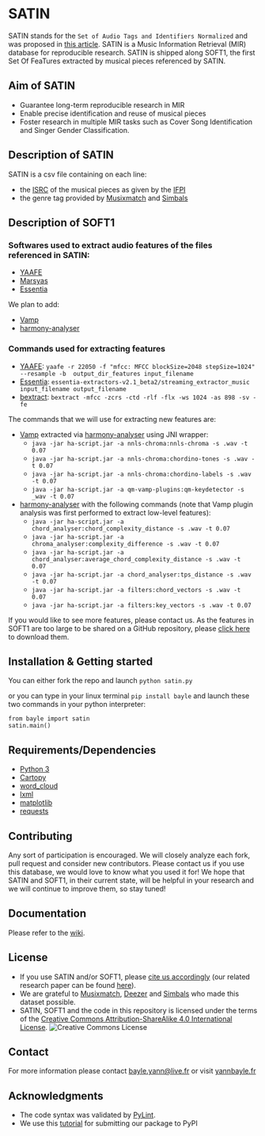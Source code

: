 # SATIN

SATIN stands for the `Set of Audio Tags and Identifiers Normalized` and was proposed in [this article](https://www.researchgate.net/project/Toward-better-playlists-from-bigger-musical-databases-use-case-in-singing-voice-detection-at-track-scale).
SATIN is a Music Information Retrieval (MIR) database for reproducible research.
SATIN is shipped along SOFT1, the first Set Of FeaTures extracted by musical pieces referenced by SATIN.

## Aim of SATIN

- Guarantee long-term reproducible research in MIR
- Enable precise identification and reuse of musical pieces
- Foster research in multiple MIR tasks such as Cover Song Identification and Singer Gender Classification.

## Description of SATIN

SATIN is a csv file containing on each line:
- the [ISRC](http://isrc.ifpi.org/en) of the musical pieces as given by the [IFPI](http://www.ifpi.org/)
- the genre tag provided by [Musixmatch](https://www.musixmatch.com/fr) and [Simbals](http://www.simbals.com)

## Description of SOFT1

### Softwares used to extract audio features of the files referenced in SATIN:

- [YAAFE](https://github.com/Yaafe/Yaafe)
- [Marsyas](http://marsyas.info/)
- [Essentia](https://github.com/MTG/essentia/)

We plan to add:
- [Vamp](http://www.vamp-plugins.org)
- [harmony-analyser](http://www.harmony-analyser.org)

### Commands used for extracting features
- [YAAFE](https://github.com/Yaafe/Yaafe): `yaafe -r 22050 -f "mfcc: MFCC blockSize=2048 stepSize=1024" --resample -b  output_dir_features input_filename`
- [Essentia](https://github.com/MTG/essentia/): `essentia-extractors-v2.1_beta2/streaming_extractor_music input_filename output_filename`
- [bextract](http://marsyas.info/doc/manual/marsyas-user/bextract.html#bextract): `bextract -mfcc -zcrs -ctd -rlf -flx -ws 1024 -as 898 -sv -fe`

The commands that we will use for extracting new features are:
- [Vamp](http://www.vamp-plugins.org) extracted via [harmony-analyser](http://www.harmony-analyser.org) using JNI wrapper:
    - `java -jar ha-script.jar -a nnls-chroma:nnls-chroma -s .wav -t 0.07`
    - `java -jar ha-script.jar -a nnls-chroma:chordino-tones -s .wav -t 0.07`
    - `java -jar ha-script.jar -a nnls-chroma:chordino-labels -s .wav -t 0.07`
    - `java -jar ha-script.jar -a qm-vamp-plugins:qm-keydetector -s _wav -t 0.07`
- [harmony-analyser](http://www.harmony-analyser.org) with the following commands (note that Vamp plugin analysis was first performed to extract low-level features):
    - `java -jar ha-script.jar -a chord_analyser:chord_complexity_distance -s .wav -t 0.07`
    - `java -jar ha-script.jar -a chroma_analyser:complexity_difference -s .wav -t 0.07`
    - `java -jar ha-script.jar -a chord_analyser:average_chord_complexity_distance -s .wav -t 0.07`
    - `java -jar ha-script.jar -a chord_analyser:tps_distance -s .wav -t 0.07`
    - `java -jar ha-script.jar -a filters:chord_vectors -s .wav -t 0.07`
    - `java -jar ha-script.jar -a filters:key_vectors -s .wav -t 0.07`

If you would like to see more features, please contact us.
As the features in SOFT1 are too large to be shared on a GitHub repository, please [click here](http://yannbayle.fr/english/index.php) to download them.

## Installation & Getting started

You can either fork the repo and launch `python satin.py`

or you can type in your linux terminal `pip install bayle` and launch these two commands in your python interpreter:
```
from bayle import satin
satin.main()
```

## Requirements/Dependencies

- [Python 3](https://www.python.org/download/releases/3.0/)
- [Cartopy](https://github.com/SciTools/cartopy)
- [word_cloud](https://github.com/amueller/word_cloud)
- [lxml](https://pypi.python.org/pypi/lxml/3.7.3)
- [matplotlib](http://matplotlib.org/)
- [requests](https://pypi.python.org/pypi/requests)

## Contributing

Any sort of participation is encouraged.
We will closely analyze each fork, pull request and consider new contributors.
Please contact us if you use this database, we would love to know what you used it for!
We hope that SATIN and SOFT1, in their current state, will be helpful in your research and we will continue to improve them, so stay tuned!

## Documentation

Please refer to the [wiki](https://github.com/ybayle/SATIN/wiki).

## License

- If you use SATIN and/or SOFT1, please [cite us accordingly](https://github.com/ybayle/SATIN/blob/master/citation.bib) (our related research paper can be found [here](https://www.researchgate.net/project/Toward-better-playlists-from-bigger-musical-databases-use-case-in-singing-voice-detection-at-track-scale)).
- We are grateful to [Musixmatch](https://www.musixmatch.com/fr), [Deezer](http://www.deezer.com) and [Simbals](http://www.simbals.com) who made this dataset possible.
- SATIN, SOFT1 and the code in this repository is licensed under the terms of the [Creative Commons Attribution-ShareAlike 4.0 International License](http://creativecommons.org/licenses/by-sa/4.0/). <img alt="Creative Commons License" style="border-width:0" src="https://i.creativecommons.org/l/by-sa/4.0/88x31.png"/>

## Contact

For more information please contact bayle.yann@live.fr or visit [yannbayle.fr](http://yannbayle.fr/english/index.php)

## Acknowledgments

- The code syntax was validated by [PyLint](https://pypi.python.org/pypi/pylint).
- We use this [tutorial](http://peterdowns.com/posts/first-time-with-pypi.html) for submitting our package to PyPI
